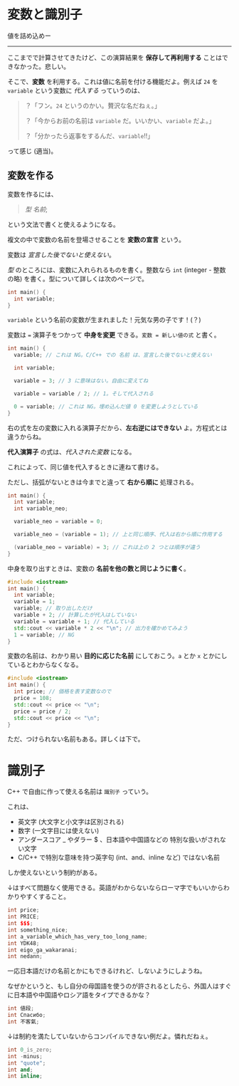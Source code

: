 # 変数と識別子

値を詰め込めー

---

ここまでで計算させてきたけど、この演算結果を **保存して再利用する** ことはできなかった。悲しい。

そこで、**変数** を利用する。これは値に名前を付ける機能だよ。例えば `24` を `variable` という変数に *代入する* っていうのは、

> ？「フン。`24` というのかい。贅沢な名だねぇ。」
> 
> ？「今からお前の名前は `variable` だ。いいかい、`variable` だよ。」
> 
> ？「分かったら返事をするんだ、`variable`!!」

って感じ (適当)。

## 変数を作る

変数を作るには、

> *型* *名前*;

という文法で書くと使えるようになる。


複文の中で変数の名前を登場させることを **変数の宣言** という。

変数は *宣言した後でないと使えない*。

*型* のところには、変数に入れられるものを書く。整数なら `int` (integer - 整数の略) を書く。型について詳しくは次のページで。

```cpp
int main() {
  int variable;
}
```

`variable` という名前の変数が生まれました！元気な男の子です！(？)

変数は `=` 演算子をつかって **中身を変更** できる。`変数 = 新しい値の式` と書く。

```cpp
int main() {
  variable; // これは NG。C/C++ での 名前 は、宣言した後でないと使えない

  int variable;

  variable = 3; // 3 に意味はない。自由に変えてね

  variable = variable / 2; // 1。そして代入される

  0 = variable; // これは NG。埋め込んだ値 0 を変更しようとしている
}
```

右の式を左の変数に入れる演算子だから、**左右逆にはできない** よ。方程式とは違うからね。


**代入演算子** の式は、*代入された変数* になる。

これによって、同じ値を代入するときに連ねて書ける。

ただし、括弧がないときは今までと違って **右から順に** 処理される。

```cpp
int main() {
  int variable;
  int variable_neo;

  variable_neo = variable = 0;

  variable_neo = (variable = 1); // 上と同じ順序、代入は右から順に作用する

  (variable_neo = variable) = 3; // これは上の 2 つとは順序が違う
}
```

中身を取り出すときは、変数の **名前を他の数と同じように書く**。

```cpp
#include <iostream>
int main() {
  int variable;
  variable = 1;
  variable; // 取り出しただけ
  variable + 2; // 計算したが代入はしていない
  variable = variable + 1; // 代入している
  std::cout << variable * 2 << "\n"; // 出力を確かめてみよう
  1 = variable; // NG
}
```

変数の名前は、わかり易い **目的に応じた名前** にしておこう。`a` とか `x` とかにしているとわからなくなる。

```cpp
#include <iostream>
int main() {
  int price; // 価格を表す変数なので
  price = 108;
  std::cout << price << "\n";
  price = price / 2;
  std::cout << price << "\n";
}
```

ただ、つけられない名前もある。詳しくは下で。


# 識別子

C++ で自由に作って使える名前は `識別子` っていう。

これは、

- 英文字 (大文字と小文字は区別される)
- 数字 (一文字目には使えない)
- アンダースコア _ やダラー $ 、日本語や中国語などの 特別な扱いがされない文字
- C/C++ で特別な意味を持つ英字句 (int、and、inline など) ではない名前

しか使えないという制約がある。

↓はすべて問題なく使用できる。英語がわからないならローマ字でもいいからわかりやすくすること。

```cpp
int price;
int PRICE;
int $$$;
int something_nice;
int a_variable_which_has_very_too_long_name;
int YDK48;
int eigo_ga_wakaranai;
int nedann;
```

一応日本語だけの名前とかにもできるけれど、しないようにしようね。

なぜかというと、もし自分の母国語を使うのが許されるとしたら、外国人はすぐに日本語や中国語やロシア語をタイプできるかな？

```cpp
int 値段;
int Спасибо;
int 不客氣;
```

↓は制約を満たしていないからコンパイルできない例だよ。憐れだねぇ。

```cpp
int 0_is_zero;
int -minus;
int "quote";
int and;
int inline;
```
